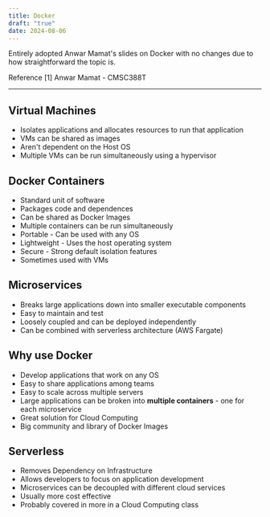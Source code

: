 ```yaml
---
title: Docker
draft: "true"
date: 2024-08-06
---
```

Entirely adopted Anwar Mamat's slides on Docker with no changes due to how straightforward the topic is.

Reference
\[1\] Anwar Mamat - CMSC388T

---
## Virtual Machines
- Isolates applications and allocates resources to run that application
- VMs can be shared as images
- Aren't dependent on the Host OS
- Multiple VMs can be run simultaneously using a hypervisor

## Docker Containers
 - Standard unit of software
 - Packages code and dependences
 - Can be shared as Docker Images
 - Multiple containers can be run simultaneously
 - Portable - Can be used with any OS
 - Lightweight - Uses the host operating system
 - Secure - Strong default isolation features
 - Sometimes used with VMs

## Microservices
- Breaks large applications down into smaller executable components
- Easy to maintain and test
- Loosely coupled and can be deployed independently
- Can be combined with serverless architecture (AWS Fargate)

## Why use Docker
- Develop applications that work on any OS
- Easy to share applications among teams
- Easy to scale across multiple servers
- Large applications can be broken into **multiple containers** - one for each microservice
- Great solution for Cloud Computing
- Big community and library of Docker Images

## Serverless
- Removes Dependency on Infrastructure
- Allows developers to focus on application development
- Microservices can be decoupled with different cloud services
- Usually more cost effective
- Probably covered in more in a Cloud Computing class